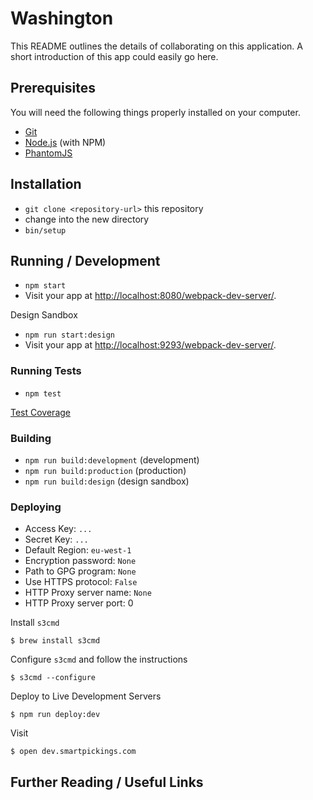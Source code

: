 # Washington

This README outlines the details of collaborating on this application.
A short introduction of this app could easily go here.

## Prerequisites

You will need the following things properly installed on your computer.

* [Git](http://git-scm.com/)
* [Node.js](http://nodejs.org/) (with NPM)
* [PhantomJS](http://phantomjs.org/)

## Installation

* `git clone <repository-url>` this repository
* change into the new directory
* `bin/setup`

## Running / Development

* `npm start`
* Visit your app at [http://localhost:8080/webpack-dev-server/](http://localhost:8080/webpack-dev-server/).

Design Sandbox

* `npm run start:design`
* Visit your app at [http://localhost:9293/webpack-dev-server/](http://localhost:9293/webpack-dev-server/).

### Running Tests

* `npm test`

[Test Coverage](./coverage/lcov-report/index.html)

### Building

* `npm run build:development` (development)
* `npm run build:production` (production)
* `npm run build:design` (design sandbox)

### Deploying

* Access Key: `...`
* Secret Key: `...`
* Default Region: `eu-west-1`
* Encryption password: `None`
* Path to GPG program: `None`
* Use HTTPS protocol: `False`
* HTTP Proxy server name: `None`
* HTTP Proxy server port: 0

Install `s3cmd`

	$ brew install s3cmd

Configure `s3cmd` and follow the instructions

	$ s3cmd --configure
	
Deploy to Live Development Servers

	$ npm run deploy:dev
	
Visit	

    $ open dev.smartpickings.com

## Further Reading / Useful Links
